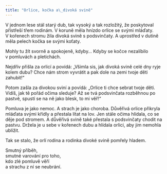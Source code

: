 ```yaml
---
title: "Orlice, kočka a\_divoká svině"
---
```


V jednom lese stál starý dub, tak vysoký a tak rozložitý, že poskytoval přístřeší třem rodinám. V koruně měla hnízdo orlice se svými mláďaty. V kořenech stromu žila divoká svině s podsvinčaty. A uprostřed v dutině měla pelech kočka se svými koťaty.

Mohly tu žít svorně a spokojeně, kdyby… Kdyby se kočce nezalíbilo v pomluvách a pletichách.

Nejdřív přišla za orlicí a povídá: „Všimla sis, jak divoká svině celé dny ryje kolem dubu? Chce nám strom vyvrátit a pak dole na zemi tvoje děti zahubit!“

Potom zašla za divokou sviní a povídá: „Orlice ti chce sebrat tvoje děti. Vidíš, jak tě pořád očima sleduje? Až se tvá podsvinčata rozběhnou po pastvě, spustí se na ně jako blesk, to mi věř!“

Pomluva je jako nemoc. A strach je jako choroba. Důvěřivá orlice přikryla mláďata svými křídly a přestala lítat na lov. Jen stále očima hlídala, co se děje pod stromem. A důvěřivá svině také přestala s podsvinčaty chodit na pastvu. Držela je u sebe v kořenech dubu a hlídala orlici, aby jim nemohla ublížit.

Tak se stalo, že orlí rodina a rodinka divoké svině pomřely hladem.

Smutný příběh,  
smutné varování pro toho,  
kdo zlé pomluvě věří  
a strachu z ní se neubrání.
